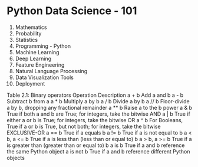 # Python Data Science - 101

1) Mathematics
2) Probability
3) Statistics
4) Programming - Python
5) Machine Learning
6) Deep Learning
7) Feature Engineering
8) Natural Language Processing
9) Data Visualization Tools
10) Deployment



Table 2.1: Binary operators
Operation	Description
a + b	Add a and b
a - b	Subtract b from a
a * b	Multiply a by b
a / b	Divide a by b
a // b	Floor-divide a by b, dropping any fractional remainder
a ** b	Raise a to the b power
a & b	True if both a and b are True; for integers, take the bitwise AND
a | b	True if either a or b is True; for integers, take the bitwise OR
a ^ b	For Booleans, True if a or b is True, but not both; for integers, take the bitwise EXCLUSIVE-OR
a == b	True if a equals b
a != b	True if a is not equal to b
a < b, a <= b	True if a is less than (less than or equal to) b
a > b, a >= b	True if a is greater than (greater than or equal to) b
a is b	True if a and b reference the same Python object
a is not b	True if a and b reference different Python objects



